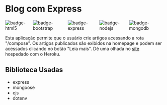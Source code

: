 # Blog com Express

<div style="display: flex; flex-direction: row;">
    <img alt="badge-html5" src="https://img.shields.io/badge/HTML5-E34F26?style=for-the-badge&logo=html5&logoColor=white">
    <img alt="badge-bootstrap" src="https://img.shields.io/badge/Bootstrap-563D7C?style=for-the-badge&logo=bootstrap&logoColor=white">
    <img alt="badge-express" src="https://img.shields.io/badge/Express.js-404D59?style=for-the-badge">
    <img alt="badge-nodejs" src="https://img.shields.io/badge/MongoDB-4EA94B?style=for-the-badge&logo=mongodb&logoColor=white">
    <img alt="badge-mongodb" src="https://img.shields.io/badge/Node.js-43853D?style=for-the-badge&logo=node.js&logoColor=white">
</div>

Esta aplicação permite que o usuário crie artigos acessando a rota "/compose". Os artigos publicados são exibidos na homepage e podem ser acessados clicando no botão "Leia mais". Dê uma olhada no [site](https://immense-cliffs-31259.herokuapp.com/) hospedado com o Heroku.

## Biblioteca Usadas

- express
- mongoose
- ejs
- dotenv

